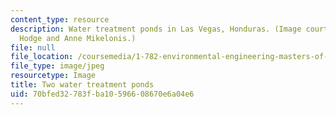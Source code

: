 ```yaml
---
content_type: resource
description: Water treatment ponds in Las Vegas, Honduras. (Image courtesy of Matt
  Hodge and Anne Mikelonis.)
file: null
file_location: /coursemedia/1-782-environmental-engineering-masters-of-engineering-project-fall-2007-spring-2008/70bfed32783fba10596608670e6a04e6_1-782f07-th.jpg
file_type: image/jpeg
resourcetype: Image
title: Two water treatment ponds
uid: 70bfed32-783f-ba10-5966-08670e6a04e6
---
```

